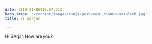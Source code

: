 ```yaml
---
date: 2019-11-06T18:57:21Z
hero_image: "/content/images/sonja-punz-N47B_zibNGo-unsplash.jpg"
title: Hi Sarjan

---
```

Hi SArjan How are you?
